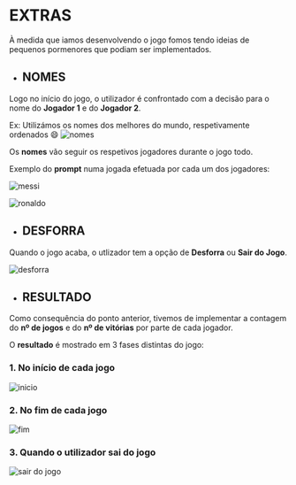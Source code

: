 # EXTRAS

À medida que iamos desenvolvendo o jogo fomos tendo ideias de pequenos pormenores que podiam ser implementados.

- ## NOMES

Logo no início do jogo, o utilizador é confrontado com a decisão para o nome do **Jogador 1** e do **Jogador 2**.

Ex: Utilizámos os nomes dos melhores do mundo, respetivamente ordenados :smile:
![nomes](https://github.com/JoseDiogoMartinsVieira/LI2PL3G2/blob/master/relat%C3%B3rios/imagens/nomes.png)

Os **nomes** vão seguir os respetivos jogadores durante o jogo todo.

Exemplo do **prompt** numa jogada efetuada por cada um dos jogadores:

![messi](https://github.com/JoseDiogoMartinsVieira/LI2PL3G2/blob/master/relat%C3%B3rios/imagens/prompt_messi.png)

![ronaldo](https://github.com/JoseDiogoMartinsVieira/LI2PL3G2/blob/master/relat%C3%B3rios/imagens/prompt_ron.png)

- ## DESFORRA

Quando o jogo acaba, o utlizador tem a opção de **Desforra** ou **Sair do Jogo**.

![desforra](https://github.com/JoseDiogoMartinsVieira/LI2PL3G2/blob/master/relat%C3%B3rios/imagens/option.png)

- ## RESULTADO

Como consequência do ponto anterior, tivemos de implementar a contagem do **nº de jogos** e do **nº de vitórias** por parte de cada jogador.

O **resultado** é mostrado em 3 fases distintas do jogo:

### 1. No início de cada jogo

![inicio](https://github.com/JoseDiogoMartinsVieira/LI2PL3G2/blob/master/relat%C3%B3rios/imagens/inicio.png)

### 2. No fim de cada jogo

![fim](https://github.com/JoseDiogoMartinsVieira/LI2PL3G2/blob/master/relat%C3%B3rios/imagens/res.png)

### 3. Quando o utilizador sai do jogo

![sair do jogo ](https://github.com/JoseDiogoMartinsVieira/LI2PL3G2/blob/master/relat%C3%B3rios/imagens/final.png)
